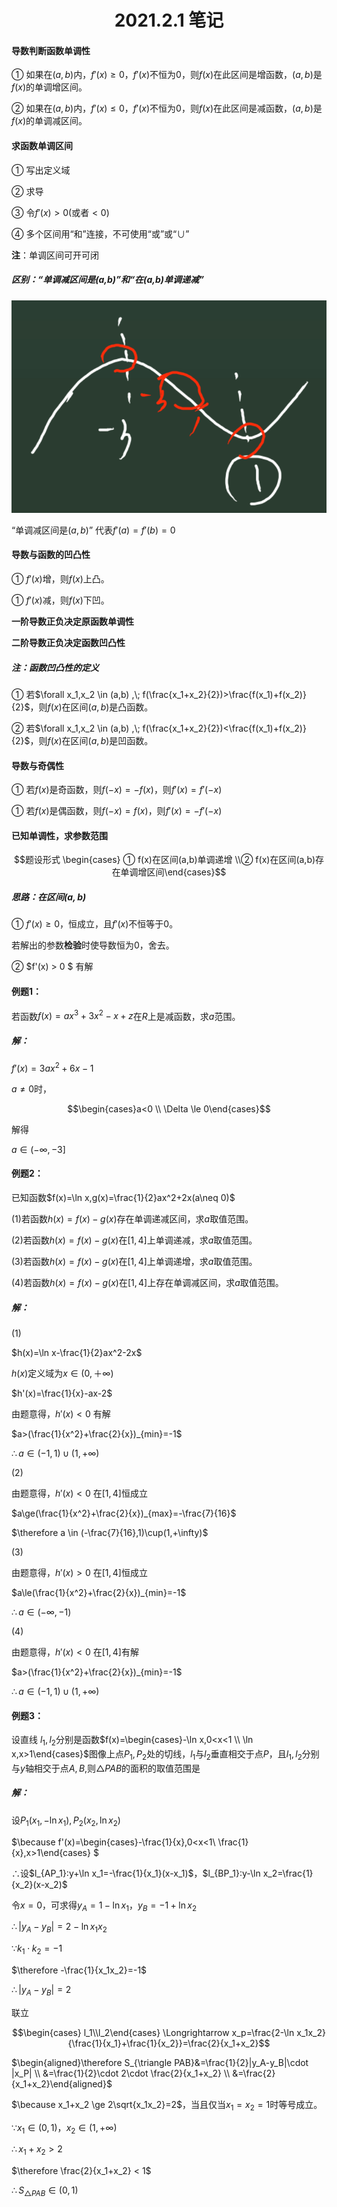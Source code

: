 <h1 align="center">2021.2.1  笔记</h1>

#### 导数判断函数单调性

① 如果在$(a,b)$内，$f'(x) \ge 0$，$f'(x)$不恒为$0$，则$f(x)$在此区间是增函数，$(a,b)$是$f(x)$的单调增区间。

② 如果在$(a,b)$内，$f'(x)\le 0$，$f'(x)$不恒为$0$，则$f(x)$在此区间是减函数，$(a,b)$是$f(x)$的单调减区间。

#### 求函数单调区间

① 写出定义域

② 求导

③ 令$f'(x)>0$(或者$<0$)

④ 多个区间用“和”连接，不可使用“或”或“$\cup$”

**注**：单调区间可开可闭

##### 区别：“单调减区间是(a,b)”和“在(a,b)单调递减”

![](2021-02-02-09-47-48.png)

“单调减区间是$(a,b)$” 代表$f'(a)=f'(b)=0$

#### 导数与函数的凹凸性

① $f'(x)$增，则$f(x)$上凸。

① $f'(x)$减，则$f(x)$下凹。

**一阶导数正负决定原函数单调性**

**二阶导数正负决定函数凹凸性**

##### 注：函数凹凸性的定义

① 若$\forall x_1,x_2 \in (a,b) ,\; f(\frac{x_1+x_2}{2})>\frac{f(x_1)+f(x_2)}{2}$，则$f(x)$在区间$(a,b)$是凸函数。

② 若$\forall x_1,x_2 \in (a,b) ,\; f(\frac{x_1+x_2}{2})<\frac{f(x_1)+f(x_2)}{2}$，则$f(x)$在区间$(a,b)$是凹函数。

#### 导数与奇偶性

① 若$f(x)$是奇函数，则$f(-x)=-f(x)$，则$f'(x)=f'(-x)$

① 若$f(x)$是偶函数，则$f(-x)=f(x)$，则$f'(x)=-f'(-x)$

#### 已知单调性，求参数范围

$$题设形式  \begin{cases} ① f(x)在区间(a,b)单调递增 \\② f(x)在区间(a,b)存在单调增区间\end{cases}$$


##### 思路：在区间$(a,b)$
① $f'(x) \ge 0$，恒成立，且$f'(x)$不恒等于0。

若解出的参数**检验**时使导数恒为$0$，舍去。

② $f'(x) > 0 $ 有解

#### 例题1：

若函数$f(x)=ax^3+3x^2-x+z$在$R$上是减函数，求$a$范围。

##### 解：

$f'(x)=3ax^2+6x-1$

$a\neq 0$时，

$$\begin{cases}a<0 \\ \Delta \le 0\end{cases}$$

解得

$a \in (-∞,-3]$

#### 例题2：

已知函数$f(x)=\ln x,g(x)=\frac{1}{2}ax^2+2x(a\neq 0)$

(1)若函数$h(x)=f(x)-g(x)$存在单调递减区间，求$a$取值范围。

(2)若函数$h(x)=f(x)-g(x)$在$[1,4]$上单调递减，求$a$取值范围。

(3)若函数$h(x)=f(x)-g(x)$在$[1,4]$上单调递增，求$a$取值范围。

(4)若函数$h(x)=f(x)-g(x)$在$[1,4]$上存在单调减区间，求$a$取值范围。

##### 解：

(1) 

$h(x)=\ln x-\frac{1}{2}ax^2-2x$

$h(x)$定义域为$x\in (0,＋∞)$

$h'(x)=\frac{1}{x}-ax-2$

由题意得，$h'(x)<0$ 有解

$a>(\frac{1}{x^2}+\frac{2}{x})_{min}=-1$

$\therefore a \in (-1,1)\cup(1,+\infty)$

(2)

由题意得，$h'(x)<0$ 在$[1,4]$恒成立

$a\ge(\frac{1}{x^2}+\frac{2}{x})_{max}=-\frac{7}{16}$

$\therefore a \in (-\frac{7}{16},1)\cup(1,+\infty)$

(3)

由题意得，$h'(x)>0$ 在$[1,4]$恒成立

$a\le(\frac{1}{x^2}+\frac{2}{x})_{min}=-1$

$\therefore a \in (-\infty,-1)$

(4)

由题意得，$h'(x)<0$ 在$[1,4]$有解

$a>(\frac{1}{x^2}+\frac{2}{x})_{min}=-1$

$\therefore a \in (-1,1)\cup(1,+\infty)$

#### 例题3：

设直线 $l_1,l_2$分别是函数$f(x)=\begin{cases}-\ln x,0<x<1 \\ \ln x,x>1\end{cases}$图像上点$P_1,P_2$处的切线，$l_1$与$l_2$垂直相交于点$P$，且$l_1,l_2$分别与$y$轴相交于点$A,B$,则$\triangle PAB$的面积的取值范围是

##### 解：

设$P_1(x_1,-\ln x_1),P_2(x_2,\ln x_2)$

$\because f'(x)=\begin{cases}-\frac{1}{x},0<x<1\\ \frac{1}{x},x>1\end{cases} $

$\therefore$设$l_{AP_1}:y+\ln x_1=-\frac{1}{x_1}(x-x_1)$，$l_{BP_1}:y-\ln x_2=\frac{1}{x_2}(x-x_2)$

令$x=0$，可求得$y_A=1-\ln x_1$，$y_B=-1+\ln x_2$

$\therefore |y_A-y_B|=2-\ln x_1x_2$

$\because k_1 \cdot k_2=-1$

$\therefore -\frac{1}{x_1x_2}=-1$

$\therefore |y_A-y_B|=2$

联立

$$\begin{cases} l_1\\l_2\end{cases} \Longrightarrow x_p=\frac{2-\ln x_1x_2}{\frac{1}{x_1}+\frac{1}{x_2}}=\frac{2}{x_1+x_2}$$

$\begin{aligned}\therefore S_{\triangle PAB}&=\frac{1}{2}|y_A-y_B|\cdot |x_P|  \\  &=\frac{1}{2}\cdot 2\cdot \frac{2}{x_1+x_2} \\ &=\frac{2}{x_1+x_2}\end{aligned}$

$\because x_1+x_2 \ge 2\sqrt{x_1x_2}=2$，当且仅当$x_1=x_2=1$时等号成立。

$\because x_1 \in (0,1)，x_2\in (1,+∞)$

$\therefore x_1+x_2 >2$ 

$\therefore \frac{2}{x_1+x_2} < 1$

$\therefore S_{\triangle PAB} \in (0,1)$